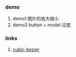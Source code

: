 ### demo

1. demo1 图片的放大缩小
2. demo2 button + model 过度



### links

1. [cubic-bezier](http://cubic-bezier.com/#.24,.75,.4,.87)